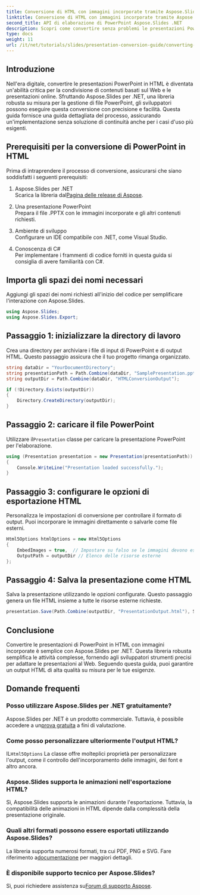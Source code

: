 ```yaml
---
title: Conversione di HTML con immagini incorporate tramite Aspose.Slides
linktitle: Conversione di HTML con immagini incorporate tramite Aspose.Slides
second_title: API di elaborazione di PowerPoint Aspose.Slides .NET
description: Scopri come convertire senza problemi le presentazioni PowerPoint in HTML con immagini incorporate utilizzando Aspose.Slides per .NET. Guida dettagliata per una conversione senza problemi.
type: docs
weight: 11
url: /it/net/tutorials/slides/presentation-conversion-guide/converting-html-with-embedded-images/
---
```

## Introduzione

Nell'era digitale, convertire le presentazioni PowerPoint in HTML è diventata un'abilità critica per la condivisione di contenuti basati sul Web e le presentazioni online. Sfruttando Aspose.Slides per .NET, una libreria robusta su misura per la gestione di file PowerPoint, gli sviluppatori possono eseguire questa conversione con precisione e facilità. Questa guida fornisce una guida dettagliata del processo, assicurando un'implementazione senza soluzione di continuità anche per i casi d'uso più esigenti.

## Prerequisiti per la conversione di PowerPoint in HTML

Prima di intraprendere il processo di conversione, assicurarsi che siano soddisfatti i seguenti prerequisiti:

1. Aspose.Slides per .NET  
    Scarica la libreria dal[Pagina delle release di Aspose](https://releases.aspose.com/slides/net/).

2. Una presentazione PowerPoint  
   Prepara il file .PPTX con le immagini incorporate e gli altri contenuti richiesti.

3. Ambiente di sviluppo  
   Configurare un IDE compatibile con .NET, come Visual Studio.

4. Conoscenza di C#  
   Per implementare i frammenti di codice forniti in questa guida si consiglia di avere familiarità con C#.

## Importa gli spazi dei nomi necessari

Aggiungi gli spazi dei nomi richiesti all'inizio del codice per semplificare l'interazione con Aspose.Slides.

```csharp
using Aspose.Slides;
using Aspose.Slides.Export;
```

## Passaggio 1: inizializzare la directory di lavoro

Crea una directory per archiviare i file di input di PowerPoint e di output HTML. Questo passaggio assicura che il tuo progetto rimanga organizzato.

```csharp
string dataDir = "YourDocumentDirectory";
string presentationPath = Path.Combine(dataDir, "SamplePresentation.pptx");
string outputDir = Path.Combine(dataDir, "HTMLConversionOutput");

if (!Directory.Exists(outputDir))
{
    Directory.CreateDirectory(outputDir);
}
```


## Passaggio 2: caricare il file PowerPoint

 Utilizzare il`Presentation` classe per caricare la presentazione PowerPoint per l'elaborazione.

```csharp
using (Presentation presentation = new Presentation(presentationPath))
{
    Console.WriteLine("Presentation loaded successfully.");
}
```


## Passaggio 3: configurare le opzioni di esportazione HTML

Personalizza le impostazioni di conversione per controllare il formato di output. Puoi incorporare le immagini direttamente o salvarle come file esterni.

```csharp
Html5Options htmlOptions = new Html5Options
{
    EmbedImages = true,  // Impostare su falso se le immagini devono essere salvate separatamente
    OutputPath = outputDir // Elenco delle risorse esterne
};
```


## Passaggio 4: Salva la presentazione come HTML

Salva la presentazione utilizzando le opzioni configurate. Questo passaggio genera un file HTML insieme a tutte le risorse esterne richieste.

```csharp
presentation.Save(Path.Combine(outputDir, "PresentationOutput.html"), SaveFormat.Html5, htmlOptions);
```

## Conclusione

Convertire le presentazioni di PowerPoint in HTML con immagini incorporate è semplice con Aspose.Slides per .NET. Questa libreria robusta semplifica le attività complesse, fornendo agli sviluppatori strumenti precisi per adattare le presentazioni al Web. Seguendo questa guida, puoi garantire un output HTML di alta qualità su misura per le tue esigenze.

## Domande frequenti

### Posso utilizzare Aspose.Slides per .NET gratuitamente?
 Aspose.Slides per .NET è un prodotto commerciale. Tuttavia, è possibile accedere a un[prova gratuita](https://releases.aspose.com/) a fini di valutazione.

### Come posso personalizzare ulteriormente l'output HTML?
 IL`Html5Options` La classe offre molteplici proprietà per personalizzare l'output, come il controllo dell'incorporamento delle immagini, dei font e altro ancora.

### Aspose.Slides supporta le animazioni nell'esportazione HTML?
Sì, Aspose.Slides supporta le animazioni durante l'esportazione. Tuttavia, la compatibilità delle animazioni in HTML dipende dalla complessità della presentazione originale.

### Quali altri formati possono essere esportati utilizzando Aspose.Slides?
 La libreria supporta numerosi formati, tra cui PDF, PNG e SVG. Fare riferimento a[documentazione](https://reference.aspose.com/slides/net/) per maggiori dettagli.

### È disponibile supporto tecnico per Aspose.Slides?
 Sì, puoi richiedere assistenza su[Forum di supporto Aspose](https://forum.aspose.com/c/slides/11).